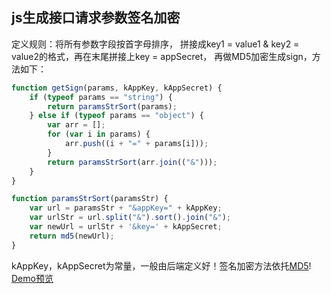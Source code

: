 ## js生成接口请求参数签名加密

定义规则：将所有参数字段按首字母排序， 拼接成key1 = value1 & key2 = value2的格式，再在末尾拼接上key = appSecret， 再做MD5加密生成sign，方法如下：
```javascript
function getSign(params, kAppKey, kAppSecret) {
    if (typeof params == "string") {
        return paramsStrSort(params);
    } else if (typeof params == "object") {
        var arr = [];
        for (var i in params) {
            arr.push((i + "=" + params[i]));
        }
        return paramsStrSort(arr.join(("&")));
    }
}

function paramsStrSort(paramsStr) {
    var url = paramsStr + "&appKey=" + kAppKey;
    var urlStr = url.split("&").sort().join("&");
    var newUrl = urlStr + '&key=' + kAppSecret;
    return md5(newUrl);
}
```
kAppKey，kAppSecret为常量，一般由后端定义好！签名加密方法依托[MD5](https://www.npmjs.com/package/blueimp-md5)!
[Demo预览](https://chenjun1127.github.io/js-sign/index.html)
